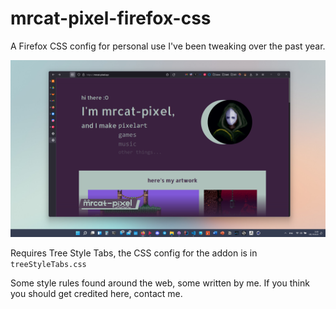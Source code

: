 # mrcat-pixel-firefox-css
 A Firefox CSS config for personal use I've been tweaking over the past year.

 ![Screenshot example](https://raw.githubusercontent.com/mrcat-pixel/mrcat-pixel-firefox-css/main/screenshot.png)

 Requires Tree Style Tabs, the CSS config for the addon is in ``treeStyleTabs.css``

 Some style rules found around the web, some written by me.
 If you think you should get credited here, contact me.